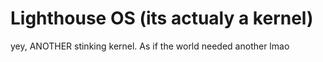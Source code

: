 # Lighthouse OS (its actualy a kernel)

yey, ANOTHER stinking kernel. As if the world needed another lmao
